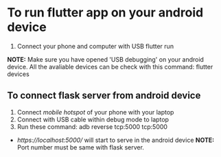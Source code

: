 # To run flutter app on your android device
1. Connect your phone and computer with USB
	flutter run

**NOTE:** Make sure you have opened 'USB debugging' on your android device. All the avaliable devices can be check with this command: 
	flutter devices

## To connect flask server from android device
1. Connect *mobile hotspot* of your phone with your laptop
2. Connect with USB cable within debug mode to laptop
3. Run these command:
	adb reverse tcp:5000 tcp:5000  
- *https://localhost:5000/* will start to serve in the android device
**NOTE:** Port number must be same with flask server.
